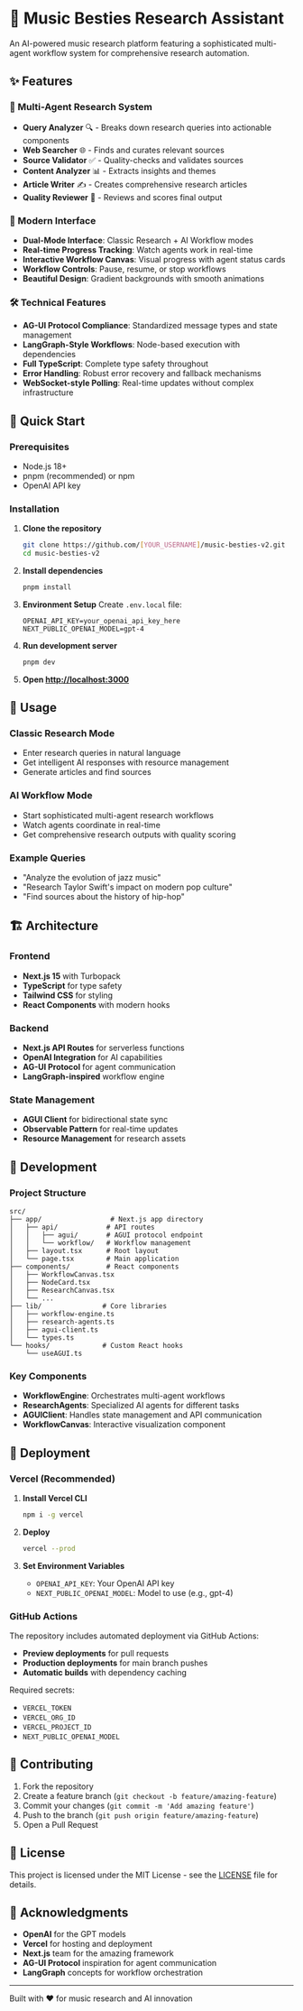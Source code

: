 # 🎵 Music Besties Research Assistant

An AI-powered music research platform featuring a sophisticated multi-agent workflow system for comprehensive research automation.

## ✨ Features

### 🤖 Multi-Agent Research System
- **Query Analyzer** 🔍 - Breaks down research queries into actionable components
- **Web Searcher** 🌐 - Finds and curates relevant sources
- **Source Validator** ✅ - Quality-checks and validates sources  
- **Content Analyzer** 📊 - Extracts insights and themes
- **Article Writer** ✍️ - Creates comprehensive research articles
- **Quality Reviewer** 🎯 - Reviews and scores final output

### 🎨 Modern Interface
- **Dual-Mode Interface**: Classic Research + AI Workflow modes
- **Real-time Progress Tracking**: Watch agents work in real-time
- **Interactive Workflow Canvas**: Visual progress with agent status cards
- **Workflow Controls**: Pause, resume, or stop workflows
- **Beautiful Design**: Gradient backgrounds with smooth animations

### 🛠️ Technical Features
- **AG-UI Protocol Compliance**: Standardized message types and state management
- **LangGraph-Style Workflows**: Node-based execution with dependencies
- **Full TypeScript**: Complete type safety throughout
- **Error Handling**: Robust error recovery and fallback mechanisms
- **WebSocket-style Polling**: Real-time updates without complex infrastructure

## 🚀 Quick Start

### Prerequisites
- Node.js 18+ 
- pnpm (recommended) or npm
- OpenAI API key

### Installation

1. **Clone the repository**
   ```bash
   git clone https://github.com/[YOUR_USERNAME]/music-besties-v2.git
   cd music-besties-v2
   ```

2. **Install dependencies**
   ```bash
   pnpm install
   ```

3. **Environment Setup**
   Create `.env.local` file:
   ```env
   OPENAI_API_KEY=your_openai_api_key_here
   NEXT_PUBLIC_OPENAI_MODEL=gpt-4
   ```

4. **Run development server**
   ```bash
   pnpm dev
   ```

5. **Open [http://localhost:3000](http://localhost:3000)**

## 📖 Usage

### Classic Research Mode
- Enter research queries in natural language
- Get intelligent AI responses with resource management
- Generate articles and find sources

### AI Workflow Mode  
- Start sophisticated multi-agent research workflows
- Watch agents coordinate in real-time
- Get comprehensive research outputs with quality scoring

### Example Queries
- "Analyze the evolution of jazz music"
- "Research Taylor Swift's impact on modern pop culture"
- "Find sources about the history of hip-hop"

## 🏗️ Architecture

### Frontend
- **Next.js 15** with Turbopack
- **TypeScript** for type safety
- **Tailwind CSS** for styling
- **React Components** with modern hooks

### Backend
- **Next.js API Routes** for serverless functions
- **OpenAI Integration** for AI capabilities
- **AG-UI Protocol** for agent communication
- **LangGraph-inspired** workflow engine

### State Management
- **AGUI Client** for bidirectional state sync
- **Observable Pattern** for real-time updates
- **Resource Management** for research assets

## 🔧 Development

### Project Structure
```
src/
├── app/                 # Next.js app directory
│   ├── api/            # API routes
│   │   ├── agui/       # AGUI protocol endpoint
│   │   └── workflow/   # Workflow management
│   ├── layout.tsx      # Root layout
│   └── page.tsx        # Main application
├── components/         # React components
│   ├── WorkflowCanvas.tsx
│   ├── NodeCard.tsx
│   ├── ResearchCanvas.tsx
│   └── ...
├── lib/               # Core libraries
│   ├── workflow-engine.ts
│   ├── research-agents.ts
│   ├── agui-client.ts
│   └── types.ts
└── hooks/             # Custom React hooks
    └── useAGUI.ts
```

### Key Components

- **WorkflowEngine**: Orchestrates multi-agent workflows
- **ResearchAgents**: Specialized AI agents for different tasks
- **AGUIClient**: Handles state management and API communication
- **WorkflowCanvas**: Interactive visualization component

## 🚀 Deployment

### Vercel (Recommended)

1. **Install Vercel CLI**
   ```bash
   npm i -g vercel
   ```

2. **Deploy**
   ```bash
   vercel --prod
   ```

3. **Set Environment Variables**
   - `OPENAI_API_KEY`: Your OpenAI API key
   - `NEXT_PUBLIC_OPENAI_MODEL`: Model to use (e.g., gpt-4)

### GitHub Actions

The repository includes automated deployment via GitHub Actions:

- **Preview deployments** for pull requests
- **Production deployments** for main branch pushes
- **Automatic builds** with dependency caching

Required secrets:
- `VERCEL_TOKEN`
- `VERCEL_ORG_ID` 
- `VERCEL_PROJECT_ID`
- `NEXT_PUBLIC_OPENAI_MODEL`

## 🤝 Contributing

1. Fork the repository
2. Create a feature branch (`git checkout -b feature/amazing-feature`)
3. Commit your changes (`git commit -m 'Add amazing feature'`)
4. Push to the branch (`git push origin feature/amazing-feature`)
5. Open a Pull Request

## 📝 License

This project is licensed under the MIT License - see the [LICENSE](LICENSE) file for details.

## 🙏 Acknowledgments

- **OpenAI** for the GPT models
- **Vercel** for hosting and deployment
- **Next.js** team for the amazing framework
- **AG-UI Protocol** inspiration for agent communication
- **LangGraph** concepts for workflow orchestration

---

Built with ❤️ for music research and AI innovation
